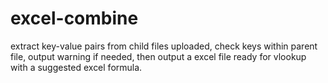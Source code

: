 # excel-combine
extract key-value pairs from child files uploaded, check keys within parent file, output warning if needed, then output a excel file ready for vlookup with a suggested excel formula.
